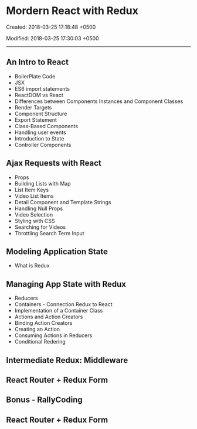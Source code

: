 # Mordern React with Redux

Created: 2018-03-25 17:18:48 +0500

Modified: 2018-03-25 17:30:03 +0500

---

## An Intro to React

- BoilerPlate Code
- JSX
- ES6 import statements
- ReactDOM vs React
- Differences between Components Instances and Component Classes
- Render Targets
- Component Structure
- Export Statement
- Class-Based Components
- Handling user events
- Introduction to State
- Controller Components

## Ajax Requests with React

- Props
- Building Lists with Map
- List Item Keys
- Video List Items
- Detail Component and Template Strings
- Handling Null Props
- Video Selection
- Styling with CSS
- Searching for Videos
- Throttling Search Term Input

## Modeling Application State

- What is Redux

## Managing App State with Redux

- Reducers
- Containers - Connection Redux to React
- Implementation of a Container Class
- Actions and Action Creators
- Binding Action Creators
- Creating an Action
- Consuming Actions in Reducers
- Conditional Redering

## Intermediate Redux: Middleware

## React Router + Redux Form

## Bonus - RallyCoding

## React Router + Redux Form
